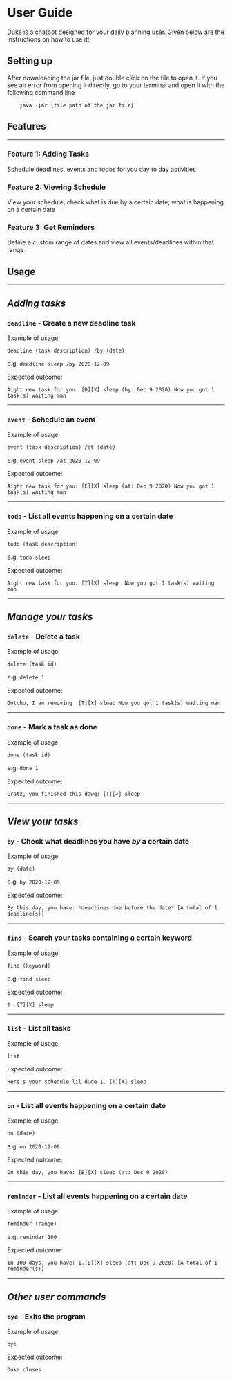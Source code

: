 # User Guide
Duke is a chatbot designed for your daily planning user. Given below are the instructions on how to use it!

## Setting up
After downloading the jar file, just double click on the file to open it. 
If you see an error from opening it directly, 
go to your terminal and open it with the following command line

        java -jar {file path of the jar file}

## Features 

---

### **Feature 1:** Adding Tasks
Schedule deadlines, events and todos for you day to day activities

### **Feature 2:** Viewing Schedule
View your schedule, check what is due by a certain date, what is happening on a certain date

### **Feature 3:** Get Reminders
Define a custom range of dates and view all events/deadlines within that range

## Usage

---

## ***Adding tasks***
### `deadline` - Create a new deadline task


Example of usage: 

    deadline (task description) /by (date)

e.g. `deadline sleep /by 2020-12-09`

Expected outcome:

`Aight new task for you:
[D][X] sleep (by: Dec 9 2020)
Now you got 1 task(s) waiting man`

---

### `event` - Schedule an event


Example of usage: 

`event (task description) /at (date)`

e.g. `event sleep /at 2020-12-09`

Expected outcome:

`Aight new task for you:
[E][X] sleep (at: Dec 9 2020)
Now you got 1 task(s) waiting man`

---

### `todo` - List all events happening on a certain date


Example of usage: 

`todo (task description)`

e.g. `todo sleep`

Expected outcome:

`Aight new task for you:
 [T][X] sleep 
 Now you got 1 task(s) waiting man`
 
---
 
 

## ***Manage your tasks***


### `delete` - Delete a task


Example of usage: 

`delete (task id)`

e.g. `delete 1`

Expected outcome:

`Gotchu, I am removing 
[T][X] sleep
Now you got 1 task(s) waiting man`

---

### `done` - Mark a task as done


Example of usage: 

`done (task id)`

e.g. `done 1`

Expected outcome:

`Gratz, you finished this dawg:
[T][✓] sleep`

---

## ***View your tasks***

### `by` - Check what deadlines you have *by* a certain date


Example of usage: 

`by (date)`

e.g. `by 2020-12-09`

Expected outcome:

`By this day, you have:
*deadlines due before the date*
[A total of 1 deadline(s)]`

---

### `find` - Search your tasks containing a certain keyword


Example of usage: 

`find (keyword)`

e.g. `find sleep`

Expected outcome:

`1. [T][X] sleep`

---

### `list` - List all tasks


Example of usage: 

`list`

Expected outcome:

`Here's your schedule lil dude 1. [T][X] sleep`

---

### `on` - List all events happening on a certain date


Example of usage: 

`on (date)`

e.g. `on 2020-12-09`

Expected outcome:

`On this day, you have: [E][X] sleep (at: Dec 9 2020)`

---

### `reminder` - List all events happening on a certain date


Example of usage: 

`reminder (range)`

e.g. `reminder 100`

Expected outcome:

`In 100 days, you have: 1.[E][X] sleep (at: Dec 9 2020) [A total of 1 reminder(s)]`

---

## ***Other user commands***

### `bye` - Exits the program


Example of usage: 

`bye`

Expected outcome:

`Duke closes`








